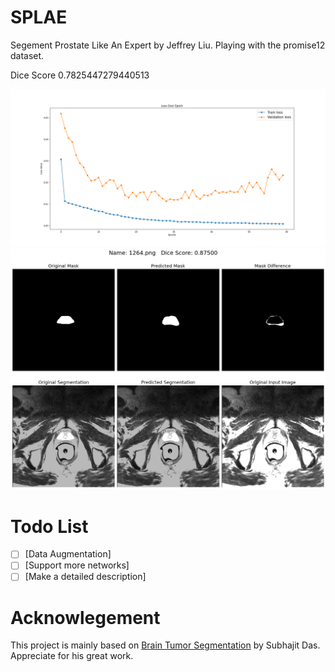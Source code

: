# SPLAE
 Segement Prostate Like An Expert by Jeffrey Liu.
 Playing with the promise12 dataset.

Dice Score 0.7825447279440513

![Loss Graph](losss.png)
![Segment Result](segres.png)

# Todo List
- [ ] [Data Augmentation]
- [ ] [Support more networks]
- [ ] [Make a detailed description]

# Acknowlegement
This project is mainly based on [Brain Tumor Segmentation](https://github.com/sdsubhajitdas/Brain-Tumor-Segmentation) by Subhajit Das. Appreciate for his great work.